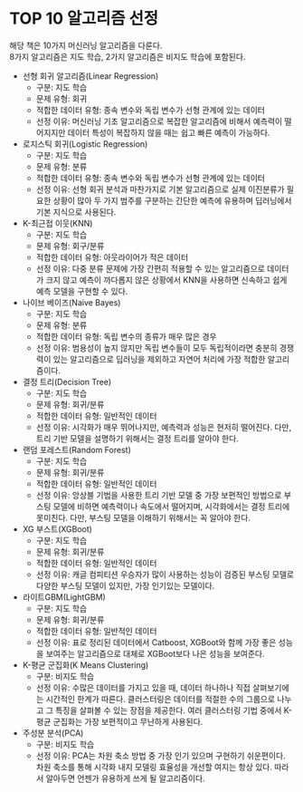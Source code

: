 # TOP 10 알고리즘 선정

해당 책은 10가지 머신러닝 알고리즘을 다룬다.  
8가지 알고리즘은 지도 학습, 2가지 알고리즘은 비지도 학습에 포함된다.  

 - 선형 회귀 알고리즘(Linear Regression)
    - 구분: 지도 학습
    - 문제 유형: 회귀
    - 적합한 데이터 유형: 종속 변수와 독립 변수가 선형 관계에 있는 데이터
    - 선정 이유: 머신러닝 기초 알고리즘으로 복잡한 알고리즘에 비해서 예측력이 떨어지지만 데이터 특성이 복잡하지 않을 때는 쉽고 빠른 예측이 가능하다.
 - 로지스틱 회귀(Logistic Regression)
    - 구분: 지도 학습
    - 문제 유형: 분류
    - 적합한 데이터 유형: 종속 변수와 독립 변수가 선형 관계에 있는 데이터
    - 선정 이유: 선형 회귀 분석과 마찬가지로 기본 알고리즘으로 실제 이진분류가 필요한 상황이 많아 두 가지 범주를 구분하는 간단한 예측에 유용하며 딥러닝에서 기본 지식으로 사용된다.
 - K-최근접 이웃(KNN)
    - 구분: 지도 학습
    - 문제 유형: 회구/분류
    - 적합한 데이터 유형: 아웃라이어가 적은 데이터
    - 선정 이유: 다중 분류 문제에 가장 간편히 적용할 수 있는 알고리즘으로 데이터가 크지 않고 예측이 까다롭지 않은 상황에서 KNN을 사용하면 신속하고 쉽게 예측 모델을 구현할 수 있다.
 - 나이브 베이즈(Naive Bayes)
    - 구분: 지도 학습
    - 문제 유형: 분류
    - 적합한 데이터 유형: 독립 변수의 종류가 매우 많은 경우
    - 선정 이유: 범용성이 높지 않지만 독립 변수들이 모두 독립적이라면 충분히 경쟁력이 있는 알고리즘으로 딥러닝을 제외하고 자연어 처리에 가장 적합한 알고리즘이다.
 - 결정 트리(Decision Tree)
    - 구분: 지도 학습
    - 문제 유형: 회귀/분류
    - 적합한 데이터 유형: 일반적인 데이터
    - 선정 이유: 시각화가 매우 뛰어나지만, 예측력과 성능은 현저히 떨어진다. 다만, 트리 기반 모델을 설명하기 위해서는 결정 트리를 알아야 한다.
 - 랜덤 포레스트(Random Forest)
    - 구분: 지도 학습
    - 문제 유형: 회귀/분류
    - 적합한 데이터 유형: 일반적인 데이터
    - 선정 이유: 앙상블 기법을 사용한 트리 기반 모델 중 가장 보편적인 방법으로 부스팅 모델에 비하면 예측력이나 속도에서 떨어지며, 시각화에서는 결정 트리에 못미친다. 다만, 부스팅 모델을 이해하기 위해서는 꼭 알아야 한다.
 - XG 부스트(XGBoot)
    - 구분: 지도 학습
    - 문제 유형: 회귀/분류
    - 적합한 데이터 유형: 일반적인 데이터
    - 선정 이유: 캐글 컴피티션 우승자가 많이 사용하는 성능이 검증된 부스팅 모델로 다양한 부스팅 모델이 있지만, 가장 인기있는 모델이다.
 - 라이트GBM(LightGBM)
    - 구분: 지도 학습
    - 문제 유형: 회귀/분류
    - 적합한 데이터 유형: 일반적인 데이터
    - 선정 이유: 표로 정리된 데이터에서 Catboost, XGBoot와 함께 가장 좋은 성능을 보여주는 알고리즘으로 대체로 XGBoot보다 나은 성능을 보여준다.
 - K-평균 군집화(K Means Clustering)
    - 구분: 비지도 학습
    - 선정 이유: 수많은 데이터를 가지고 있을 때, 데이터 하나하나 직접 살펴보기에는 시간적인 한계가 따른다. 클러스터링은 데이터를 적절한 수의 그룹으로 나누고 그 특징을 살펴볼 수 있는 장점을 제공한다. 여러 클러스터링 기법 중에서 K-평균 군집화는 가장 보편적이고 무난하게 사용된다.
 - 주성분 분석(PCA)
    - 구분: 비지도 학습
    - 선정 이유: PCA는 차원 축소 방법 중 가장 인기 있으며 구현하기 쉬운편이다. 차원 축소를 통해 시각화 내지 모델링 효율성을 개선할 여지는 항상 있다. 따라서 알아두면 언젠가 유용하게 쓰게 될 알고리즘이다.

